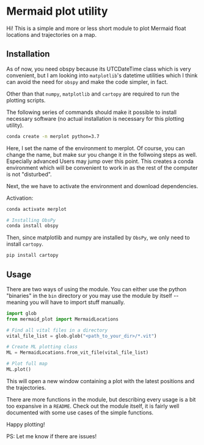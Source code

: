 # Mermaid plot utility

Hi! This is a simple and more or less short module to plot Mermaid float 
locations and trajectories on a map.

## Installation

As of now, you need obspy because its UTCDateTime class which is very 
convenient, but I am looking into `matplotlib`'s datetime utilities which I 
think can avoid the need for `obspy` and make the code simpler, in fact.

Other than that `numpy`, `matplotlib` and `cartopy` are required to run the 
plotting scripts.

The following series of commands should make it possible to install necessary
software (no actual installation is necessary for this plotting utility).

```bash
conda create -n merplot python=3.7
```

Here, I set the name of the environment to merplot. Of course, you can change
the name, but make sur you change it in the follwoing steps as well. 
Especially advanced Users may jump over this point.
This creates a conda environment which will be convenient to work in as the 
rest of the computer is not "disturbed".

Next, the we have to activate the environment and download dependencies.

Activation:
```bash
conda activate merplot
```

```bash
# Installing ObsPy
conda install obspy
```

Then, since matplotlib and numpy are installed by `ObsPy`, we only need to 
install `cartopy`.

```bash
pip install cartopy
```

## Usage

There are two ways of using the module. You can either use the python 
"binaries" in the `bin` directory or you may use the module by itself -- 
meaning you will have to import stuff manually.

```python
import glob
from mermaid_plot import MermaidLocations

# Find all vital files in a directory
vital_file_list = glob.glob("<path_to_your_dir>/*.vit")  

# Create ML plotting class
ML = MermaidLocations.from_vit_file(vital_file_list)

# Plot full map
ML.plot()
```

This will open a new window containing a plot with the latest positions and 
the trajectories.

There are more functions in the module, but describing every usage is a bit 
too expansive in a `README`. Check out the module itself, it is fairly well 
documented with some use cases of the simple functions.

Happy plotting!


PS: Let me know if there are issues!
